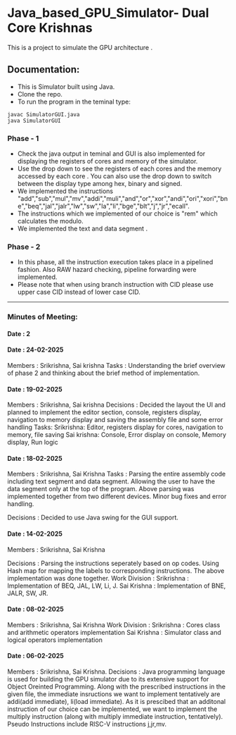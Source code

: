 # Java_based_GPU_Simulator- Dual Core Krishnas
This is a project to simulate the GPU architecture . 
## Documentation:
- This is Simulator built using Java.
- Clone the repo.
- To run the program in the teminal type:
```terminal
javac SimulatorGUI.java
java SimulatorGUI
```
### Phase - 1
- Check the java output in teminal and GUI is also implemented for displaying the registers of cores and memory of the simulator.
- Use the drop down to see the registers of each cores and the memory accessed by each core . You can also use the drop down to switch between the display type among hex, binary and signed.
- We implemented the instructions "add","sub","mul","mv","addi","muli","and","or","xor","andi","ori","xori","bne","beq","jal","jalr","lw","sw","la","li","bge","blt","j","jr","ecall".
- The instructions which we implemented of our choice is "rem" which calculates the modulo.
- We implemented the text and data segment .

### Phase - 2

- In this phase, all the instruction execution takes place in a pipelined fashion. Also RAW hazard checking, pipeline forwarding were implemented. 
- Please note that when using branch instruction with CID please use upper case CID instead of lower case CID.

---
### Minutes of Meeting:

#### Date : 2

#### Date : 24-02-2025

Members : Srikrishna, Sai krishna
Tasks : Understanding the brief overview of phase 2 and thinking about the brief method of implementation.

#### Date : 19-02-2025

Members : Srikrishna, Sai krishna
Decisions : Decided the layout the UI and planned to implement the editor section, console, registers display, navigation to memory display and saving the assembly file and some error handling
Tasks:
    Srikrishna: Editor, registers display for cores, navigation to memory, file saving
    Sai krishna: Console, Error display on console, Memory display, Run logic

#### Date : 18-02-2025

Members : Srikrishna, Sai Krishna
Tasks : Parsing the entire assembly code including text segment and data segment. Allowing the user to have the data segment only at the top of the program. Above parsing was implemented together from two different devices. Minor bug fixes and error handling.

Decisions : Decided to use Java swing for the GUI support. 

#### Date : 14-02-2025

Members : Srikrishna, Sai Krishna

Decisions : Parsing the instructions seperately based on op codes. Using Hash map for mapping the labels to corresponding instructions.
The above implementation was done together.
Work Division : Srikrishna : Implementation of BEQ, JAL, LW, Li, J.
                Sai Krishna : Implementation of BNE, JALR, SW, JR.


#### Date : 08-02-2025
Members : Srikrishna, Sai Krishna
Work Division : Srikrishna : Cores class and arithmetic operators implementation
                Sai Krishna : Simulator class and logical operators implementation

#### Date : 06-02-2025
Members : Srikrishna, Sai Krishna.
Decisions : Java programming language is used for building the GPU simulator due to its extensive support for Object Oreinted Programming. Along with the prescribed instructions in the given file, the immediate insructions we want to implement tentatively are addi(add immediate), li(load immediate). As it is prescibed that an additonal instruction of our choice can be implemented, we want to implement the multiply instruction (along with multiply immediate instruction, tentatively). Pseudo Instructions include RISC-V instructions j,jr,mv.
